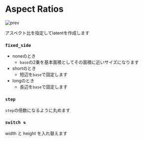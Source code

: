 # Aspect Ratios

![prev](https://files.catbox.moe/191v3r.png)

アスペクト比を指定してlatentを作成します

### `fixed_side`
- noneのとき
  - `base`の2乗を基本面積としてその面積に近いサイズになります
- shortのとき
  - 短辺を`base`で固定します
- longのとき
  - 長辺を`base`で固定します

### `step`
`step`の倍数になるように丸めます

### `switch ⇅`
width と height を入れ替えます